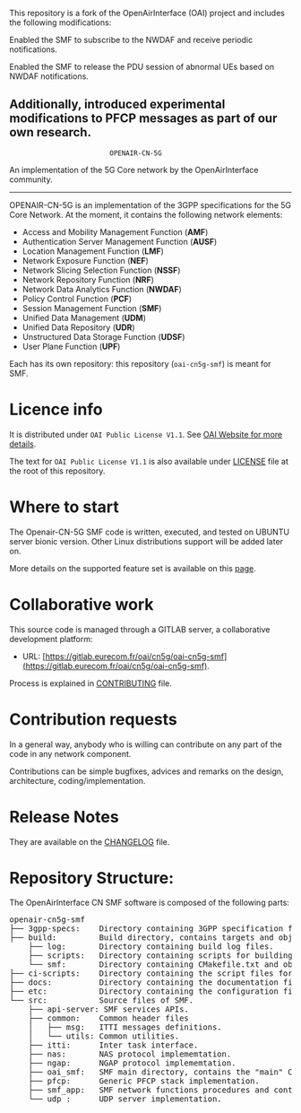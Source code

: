 This repository is a fork of the OpenAirInterface (OAI) project and includes the following modifications:

Enabled the SMF to subscribe to the NWDAF and receive periodic notifications.

Enabled the SMF to release the PDU session of abnormal UEs based on NWDAF notifications.

Additionally, introduced experimental modifications to PFCP messages as part of our own research.
------------------------------------------------------------------------------

                             OPENAIR-CN-5G
 An implementation of the 5G Core network by the OpenAirInterface community.

------------------------------------------------------------------------------

OPENAIR-CN-5G is an implementation of the 3GPP specifications for the 5G Core Network.
At the moment, it contains the following network elements:

* Access and Mobility Management Function (**AMF**)
* Authentication Server Management Function (**AUSF**)
* Location Management Function (**LMF**)
* Network Exposure Function (**NEF**)
* Network Slicing Selection Function (**NSSF**)
* Network Repository Function (**NRF**)
* Network Data Analytics Function (**NWDAF**)
* Policy Control Function (**PCF**)
* Session Management Function (**SMF**)
* Unified Data Management (**UDM**)
* Unified Data Repository (**UDR**)
* Unstructured Data Storage Function (**UDSF**)
* User Plane Function (**UPF**)

Each has its own repository: this repository (`oai-cn5g-smf`) is meant for SMF.

# Licence info

It is distributed under `OAI Public License V1.1`.
See [OAI Website for more details](https://www.openairinterface.org/?page_id=698).

The text for `OAI Public License V1.1` is also available under [LICENSE](LICENSE)
file at the root of this repository.

# Where to start

The Openair-CN-5G SMF code is written, executed, and tested on UBUNTU server bionic version.
Other Linux distributions support will be added later on.

More details on the supported feature set is available on this [page](docs/FEATURE_SET.md).

# Collaborative work

This source code is managed through a GITLAB server, a collaborative development platform:

*  URL: [https://gitlab.eurecom.fr/oai/cn5g/oai-cn5g-smf](https://gitlab.eurecom.fr/oai/cn5g/oai-cn5g-smf).

Process is explained in [CONTRIBUTING](CONTRIBUTING.md) file.

# Contribution requests

In a general way, anybody who is willing can contribute on any part of the
code in any network component.

Contributions can be simple bugfixes, advices and remarks on the design,
architecture, coding/implementation.

# Release Notes

They are available on the [CHANGELOG](CHANGELOG.md) file.

# Repository Structure:

The OpenAirInterface CN SMF software is composed of the following parts: 

<pre>
openair-cn5g-smf
├── 3gpp-specs:    Directory containing 3GPP specification files (YAML) used to implement SMF network function. 
├── build:         Build directory, contains targets and object files generated by compilation of network functions. 
    ├── log:       Directory containing build log files.
    ├── scripts:   Directory containing scripts for building network functions.
    └── smf:       Directory containing CMakefile.txt and object files generated by compilation of SMF network function. 
├── ci-scripts:    Directory containing the script files for CI framework.
├── docs:          Directory containing the documentation files.
├── etc:           Directory containing the configuration file to be deployed for SMF.
└── src:           Source files of SMF.
    ├── api-server: SMF services APIs. 
    ├── common:    Common header files
    │   ├── msg:   ITTI messages definitions.
    │   └── utils: Common utilities.
    ├── itti:      Inter task interface.
    ├── nas:       NAS protocol implememtation.
    ├── ngap:      NGAP protocol implememtation.
    ├── oai_smf:   SMF main directory, contains the "main" CMakeLists.txt file.
    ├── pfcp:      Generic PFCP stack implementation.
    ├── smf_app:   SMF network functions procedures and contexts.
    └── udp :      UDP server implementation.
</pre>
